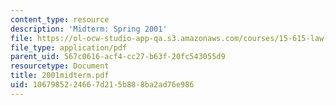 ```yaml
---
content_type: resource
description: 'Midterm: Spring 2001'
file: https://ol-ocw-studio-app-qa.s3.amazonaws.com/courses/15-615-law-for-the-entrepreneur-and-manager-spring-2003/1067985224667d215b888ba2ad76e986_2001midterm.pdf
file_type: application/pdf
parent_uid: 567c0616-acf4-cc27-b63f-20fc543055d9
resourcetype: Document
title: 2001midterm.pdf
uid: 10679852-2466-7d21-5b88-8ba2ad76e986
---
```

